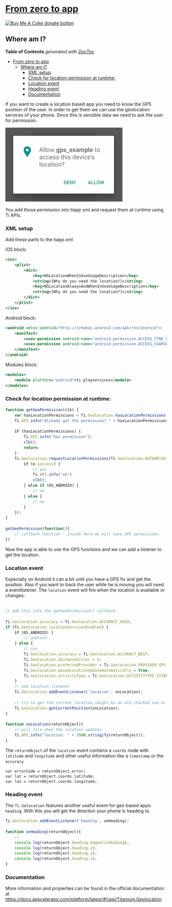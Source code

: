 # [From zero to app](https://github.com/m1ga/from_zero_to_app)

<span class="badge-buymeacoffee"><a href="https://www.buymeacoffee.com/miga" title="donate"><img src="https://img.shields.io/badge/buy%20me%20a%20coke-donate-orange.svg" alt="Buy Me A Coke donate button" /></a></span>

## Where am I?

<!-- START doctoc generated TOC please keep comment here to allow auto update -->
<!-- DON'T EDIT THIS SECTION, INSTEAD RE-RUN doctoc TO UPDATE -->
**Table of Contents**  *generated with [DocToc](https://github.com/thlorenz/doctoc)*

- [From zero to app](#from-zero-to-app)
  - [Where am I?](#where-am-i)
    - [XML setup](#xml-setup)
    - [Check for location permission at runtime:](#check-for-location-permission-at-runtime)
    - [Location event](#location-event)
    - [Heading event](#heading-event)
    - [Documentation](#documentation)

<!-- END doctoc generated TOC please keep comment here to allow auto update -->

If you want to create a location based app you need to know the GPS position of the user. In order to get them we can use the  geolocation services of your phone. Since this is sensible data we need to ask the user for permission.

<img src="images/geo_permission.png"/>

You add those permission into tiapp xml and request them at runtime using Ti APIs.

### XML setup

Add these parts to the tiapp.xml

iOS block:

```xml
<ios>
	<plist>
		<dict>
			<key>NSLocationWhenInUseUsageDescription</key>
			<string>[Why do you need the location?]</string>
			<key>NSLocationAlwaysAndWhenInUseUsageDescription</key>
			<string>[Why do you need the location?]</string>
		</dict>
	</plist>
</ios>
```

Android block:

```xml
<android xmlns:android="http://schemas.android.com/apk/res/android">
	<manifest>
		<uses-permission android:name="android.permission.ACCESS_FINE_LOCATION"/>
		<uses-permission android:name="android.permission.ACCESS_COARSE_LOCATION"/>
	</manifest>
</android>
```

Modules block:

```xml
<modules>
	<module platform="android">ti.playservices</module>
</modules>
```

### Check for location permission at runtime:

```javascript
function getGeoPermission(clb) {
	var hasLocationPermissions = Ti.Geolocation.hasLocationPermissions(Ti.Geolocation.AUTHORIZATION_WHEN_IN_USE);
	Ti.API.info("Already got the permission? " + hasLocationPermissions);

	if (hasLocationPermissions) {
		Ti.API.info("has permission");
		clb();
		return;
	}
	Ti.Geolocation.requestLocationPermissions(Ti.Geolocation.AUTHORIZATION_WHEN_IN_USE, function(e) {
		if (e.success) {
			// yes
			Ti.API.info("ok")
			clb();
		} else if (OS_ANDROID) {
			// no
		} else {
			// no
		}
	});
}

getGeoPermission(function(){
	// callback function - inside here we will have GPS permissions
})
```

Now the app is able to use the GPS functions and we can add a listener to get the location.

### Location event

Especially on Android it can a bit until you have a GPS fix and get the position. Also if you want to track the user while he is moving you will need a eventlistener. The `location` event will fire when the location is available or changes:


```javascript

// add this into the getGeoPermission() callback:

Ti.Geolocation.accuracy = Ti.Geolocation.ACCURACY_HIGH;
if (Ti.Geolocation.locationServicesEnabled) {
	if (OS_ANDROID) {
		// android
	} else {
		// ios
		Ti.Geolocation.accuracy = Ti.Geolocation.ACCURACY_BEST;
		Ti.Geolocation.distanceFilter = 2;
		Ti.Geolocation.preferredProvider = Ti.Geolocation.PROVIDER_GPS;
		Ti.Geolocation.pauseLocationUpdateAutomatically = true;
		Ti.Geolocation.activityType = Ti.Geolocation.ACTIVITYTYPE_FITNESS;
	}
	// add location listener
	Ti.Geolocation.addEventListener('location', onLocation);

	// try to get the current location (might be an old chacked one or empty)
	Ti.Geolocation.getCurrentPosition(onLocation);
}

function onLocation(returnObject){
	// will fire when the location updates
	Ti.API.info("location: " + JSON.stringify(returnObject));
}
```

The `returnObject` of the `location` event contains a `coords` node with `latitude` and `longitude` and other useful information like a `timestamp` or the `accuracy`

```
var errorCode = returnObject.error;
var lat = returnObject.coords.latitude;
var lon = returnObject.coords.longitude;
```

### Heading event

The `Ti.Gelocation` features another useful event for geo based apps: `heading`. With this you will get the direction your phone is heading to.

```javascript
Ti.Geolocation.addEventListener('heading', onHeading);

function onHeading(returnObject){
	//
	console.log(returnObject.heading.magneticHeading);
	console.log(returnObject.heading.x);
	console.log(returnObject.heading.y);
	console.log(returnObject.heading.z);
}
```


### Documentation

More information and properties can be found in the official documentation at https://docs.appcelerator.com/platform/latest/#!/api/Titanium.Geolocation
